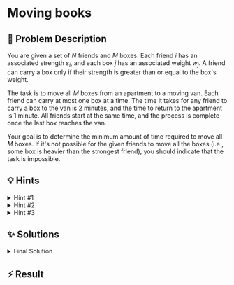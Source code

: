 # Moving books

## 📝 Problem Description

You are given a set of $N$ friends and $M$ boxes. Each friend $i$ has an associated strength $s_i$, and each box $j$ has an associated weight $w_j$. A friend can carry a box only if their strength is greater than or equal to the box's weight.

The task is to move all $M$ boxes from an apartment to a moving van. Each friend can carry at most one box at a time. The time it takes for any friend to carry a box to the van is 2 minutes, and the time to return to the apartment is 1 minute. All friends start at the same time, and the process is complete once the last box reaches the van.

Your goal is to determine the minimum amount of time required to move all $M$ boxes. If it's not possible for the given friends to move all the boxes (i.e., some box is heavier than the strongest friend), you should indicate that the task is impossible.

## 💡 Hints

<details>
<summary>Hint #1</summary>
The total time for the entire operation is determined by the friend who makes the most trips. If a friend needs to make $k$ trips, what is the total time they will spend? Remember that they don't need to return to the apartment after their last delivery.
</details>

<details>
<summary>Hint #2</summary>
Consider the relationship between the number of trips and feasibility. If all boxes can be moved when each friend makes at most $k$ trips, can they also be moved if each friend is allowed to make $k+1$ trips? This monotonic property often suggests a powerful search algorithm. Instead of searching for the optimal time directly, perhaps you can search for the optimal number of trips.
</details>

<details>
<summary>Hint #3</summary>
To check if a plan is feasible for a given maximum number of trips, say $k$, you need to assign boxes to friends effectively. To maximize your chances, who should carry the heaviest boxes? Sorting the friends by strength and the boxes by weight is a very good first step. Once sorted, how can you quickly verify if an assignment is possible for the $k$ trips limit?
</details>

## ✨ Solutions

<details>
<summary>Final Solution</summary>

This problem asks for the minimum time to move $M$ boxes using $N$ friends. The core of the problem is to find an optimal assignment of boxes to friends that minimizes the total duration.

### From Time to Trips

First, let's analyze the time calculation. The total time is determined by the friend who performs the most trips. A single trip consists of carrying a box down (2 minutes) and returning up (1 minute), totaling 3 minutes. However, after delivering their final box, a friend does not need to return.

If a friend makes a maximum of $k$ trips, the total time elapsed will be:
$$(k-1) \times 3 \text{ minutes (for the first k-1 trips)} + 2 \text{ minutes (for the final trip)}$$
This simplifies to a total time of $3k - 1$ minutes. Therefore, **minimizing the total time is equivalent to minimizing the maximum number of trips, $k$, that any friend has to make.**

### Binary Searching on the Answer

The problem now becomes finding the smallest integer $k$ such that it's possible to move all $M$ boxes with no friend making more than $k$ trips.

Let's define a function, `is_possible(k)`, that returns `true` if all boxes can be moved with a trip limit of $k$, and `false` otherwise. Notice that this function has a monotonic property: if `is_possible(k)` is `true`, then `is_possible(k+1)` must also be `true`. This structure is a perfect fit for **binary search on the answer**, $k$.

We can search for the optimal $k$ within a range.
*   A lower bound for $k$ is $\lceil M/N \rceil$, which is the number of trips required if the work is distributed as evenly as possible among all friends.
*   An upper bound is $M$, which corresponds to the case where a single friend moves all the boxes.

### The `is_possible(k)` Check

The crucial part is to implement the `is_possible(k)` check efficiently. To give ourselves the best chance of success for a given $k$, we should use our strongest friends to carry the heaviest boxes. This suggests a **greedy approach**.

1.  **Sort:** Sort the friend strengths and box weights in descending order. This lets us easily access the strongest friends and heaviest boxes.
2.  **Check for Impossibility:** As a preliminary step, if the strongest friend cannot lift the heaviest box (`strengths[0] < weights[0]`), the task is impossible. We can report this and terminate.
3.  **Simulate Assignment:** For a given $k$, each friend can carry at most $k$ boxes. This means we will need at least $f = \lceil M/k \rceil$ friends to move all the boxes. If $f > N$, it's impossible with trip limit $k$. Otherwise, we must use our $f$ strongest friends.
    To verify if these $f$ friends are strong enough, we can assign the boxes greedily. We can think of this as giving the $k$ heaviest boxes to the strongest friend, the next $k$ heaviest to the second-strongest, and so on.
    
    A simpler way to check this is to realize that the $i$-th strongest friend (at index `i-1` in our sorted array) will be tasked with carrying boxes from a batch that is "easier" than the batch for the $(i-1)$-th strongest friend. The most difficult box the $i$-th friend would ever have to carry in this scheme is the $i \times k$-th heaviest box overall (using 0-based indexing).
    
    Therefore, our check is: for each required friend `i` from `0` to $f-1$, we must ensure that `strengths[i] >= weights[i * k]`. If this condition fails for any `i`, then `is_possible(k)` is `false`. If it holds for all required friends, it's `true`.

By combining the binary search with this greedy check, we can efficiently find the minimum required number of trips, $k^*$, and the final answer will be $3k^* - 1$.

```cpp
#include <iostream>
#include <vector>
#include <algorithm>
#include <cmath>

void solve() {
    int n_friends, n_books;
    std::cin >> n_friends >> n_books;
    
    std::vector<int> strengths(n_friends);
    std::vector<int> weights(n_books);
    
    for(int i = 0; i < n_friends; ++i) std::cin >> strengths[i];
    for(int i = 0; i < n_books; ++i) std::cin >> weights[i];

    // Sort both friends and boxes in descending order of strength/weight.
    // This allows us to use a greedy strategy.
    std::sort(strengths.begin(), strengths.end(), std::greater<int>());
    std::sort(weights.begin(), weights.end(), std::greater<int>());

    // If the strongest friend cannot lift the heaviest box, it's impossible.
    if (strengths[0] < weights[0]) {
      std::cout << "impossible" << std::endl;
      return;
    }
    
    // Binary search for the minimum number of trips 'k'.
    // low: min possible trips (work distributed as evenly as possible).
    // high: max possible trips (one friend moves all books).
    long long low = std::ceil(static_cast<double>(n_books) / static_cast<double>(n_friends));
    long long high = n_books;
    long long ans = high;
    
    while(low <= high) {
      long long k = low + (high - low) / 2;
      if (k == 0) { // Should not happen with problem constraints, but safe to have
          low = 1;
          continue;
      }
      
      // Calculate how many friends are needed if each makes at most 'k' trips.
      long long used_friends = std::ceil(static_cast<double>(n_books) / static_cast<double>(k));
      
      bool can_carry = true;
      if (used_friends > n_friends) {
          can_carry = false;
      } else {
        // Check if the 'f' strongest friends can carry the books.
        // The i-th strongest friend must be able to lift the i*k-th heaviest book.
        for(int i = 0; i < used_friends; i++) {
          if(weights[i * k] > strengths[i]) {
            can_carry = false;
            break;
          }
        }
      }
      
      if(can_carry) {
        // This 'k' is possible, try for a smaller 'k'.
        ans = k;
        high = k - 1;
      } else {
        // This 'k' is not enough, need more trips.
        low = k + 1;
      }
    }

    std::cout << ans * 3 - 1 << std::endl;
}

int main() {
  std::ios_base::sync_with_stdio(false);
  std::cin.tie(NULL);
  
  int n_tests;
  std::cin >> n_tests;
  while(n_tests--) {
    solve();
  }
}
```
</details>

## ⚡ Result

```plaintext

```